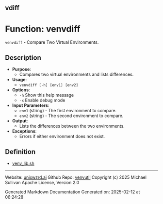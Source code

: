## vdiff
# Function: venvdiff
`venvdiff` - Compare Two Virtual Environments.
## Description
- **Purpose**: 
  - Compares two virtual environments and lists differences.
- **Usage**: 
  - `venvdiff [-h] [env1] [env2]`
- **Options**: 
  - `-h`   Show this help message
  - `-x`   Enable debug mode
- **Input Parameters**: 
  - `env1` (string) - The first environment to compare.
  - `env2` (string) - The second environment to compare.
- **Output**: 
  - Lists the differences between the two environments.
- **Exceptions**: 
  - Errors if either environment does not exist.

## Definition 

* [venv_lib.sh](../venv_lib_sh.md)
---

Website: [unixwzrd.ai](https://unixwzrd.ai)
Github Repo: [venvutil](https://github.com/unixwzrd/venvutil)
Copyright (c) 2025 Michael Sullivan
Apache License, Version 2.0

Generated Markdown Documentation
Generated on: 2025-02-12 at 06:24:28
